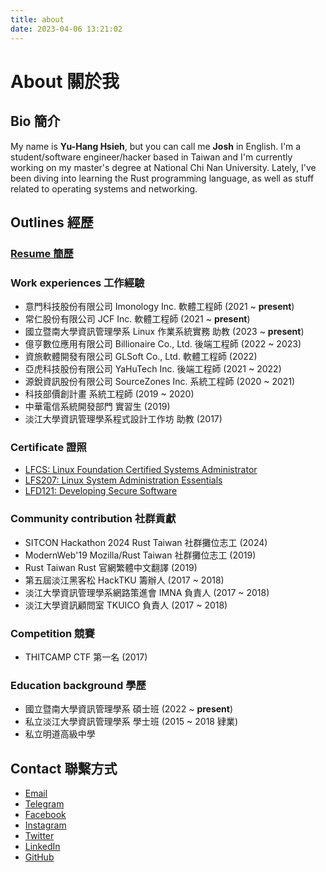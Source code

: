 ```yaml
---
title: about
date: 2023-04-06 13:21:02
---
```


# About 關於我

## Bio 簡介

My name is **Yu-Hang Hsieh**, but you can call me **Josh** in English. I'm a student/software engineer/hacker based in Taiwan and I'm currently working on my master's degree at National Chi Nan University. Lately, I've been diving into learning the Rust programming language, as well as stuff related to operating systems and networking.

## Outlines 經歷

### [Resume 簡歷](https://docs.google.com/document/d/13BsR44929g95YvRrmFVp-22UvrVIj23vPLmyfgTPv_M/edit?usp=drive_link)

### Work experiences 工作經驗

- 意門科技股份有限公司 Imonology Inc. 軟體工程師 (2021 ~ **present**)
- 常仁股份有限公司 JCF Inc. 軟體工程師 (2021 ~ **present**)
- 國立暨南大學資訊管理學系 Linux 作業系統實務 助教 (2023 ~ **present**)
- 億亨數位應用有限公司 Billionaire Co., Ltd. 後端工程師 (2022 ~ 2023)
- 資旅軟體開發有限公司 GLSoft Co., Ltd. 軟體工程師 (2022)
- 亞虎科技股份有限公司 YaHuTech Inc. 後端工程師 (2021 ~ 2022)
- 源銳資訊股份有限公司 SourceZones Inc. 系統工程師 (2020 ~ 2021)
- 科技部價創計畫 系統工程師 (2019 ~ 2020)
- 中華電信系統開發部門 實習生 (2019)
- 淡江大學資訊管理學系程式設計工作坊 助教 (2017)

### Certificate 證照

- [LFCS: Linux Foundation Certified Systems Administrator](https://www.credly.com/badges/9d25789f-6b3c-42dc-95a8-93b1aa6e298f/public_url)
- [LFS207: Linux System Administration Essentials](https://www.credly.com/badges/ffa5c1c1-cb8d-4eb4-8338-a4240fc33e2a/public_url)
- [LFD121: Developing Secure Software](https://www.credly.com/badges/77f6ccda-e4d5-41b5-b1f7-c389474eef3c/public_url)

### Community contribution 社群貢獻

- SITCON Hackathon 2024 Rust Taiwan 社群攤位志工 (2024)
- ModernWeb'19 Mozilla/Rust Taiwan 社群攤位志工 (2019)
- Rust Taiwan Rust 官網繁體中文翻譯 (2019)
- 第五屆淡江黑客松 HackTKU 籌辦人 (2017 ~ 2018)
- 淡江大學資訊管理學系網路策進會 IMNA 負責人 (2017 ~ 2018)
- 淡江大學資訊顧問室 TKUICO 負責人 (2017 ~ 2018)

### Competition 競賽

- THITCAMP CTF 第一名 (2017)

### Education background 學歷

- 國立暨南大學資訊管理學系 碩士班 (2022 ~ **present**)
- 私立淡江大學資訊管理學系 學士班 (2015 ~ 2018 肄業)
- 私立明道高級中學

## Contact 聯繫方式

- [Email](mailto:me@jyh.im)
- [Telegram](https://t.me/jtr860830)
- [Facebook](https://www.facebook.com/jtr860830)
- [Instagram](https://www.instagram.com/jtr860830)
- [Twitter](https://x.com/jtr860830)
- [LinkedIn](https://www.linkedin.com/in/jtr860830)
- [GitHub](http://github.com/jtr860830)
